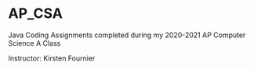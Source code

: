 # AP_CSA
Java Coding Assignments completed during my 2020-2021 AP Computer Science A Class

Instructor: Kirsten Fournier
